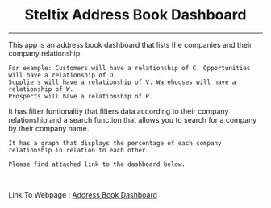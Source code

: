 <h1 style="text-align:center">Steltix Address Book Dashboard</h1>
<hr>

<p>
	This app is an address book dashboard that lists the companies and their company relationship.
	
	For example: Customers will have a relationship of C. Opportunities will have a relationship of O. 
	Suppliers will have a relationship of V. Warehouses will have a relationship of W. 
	Prospects will have a relationship of P.
</p>	
<p>
	It has filter funtionality that filters data according to their company relationship and a
	search function that allows you to search for a company by their company name.
	
	It has a graph that displays the percentage of each company relationship in relation to each other.
	
	Please find attached link to the dashboard below.
</p>

<br>

Link To Webpage : <a href="https://williamsgareth.github.io/Steltix_Customers/">Address Book Dashboard</a>






